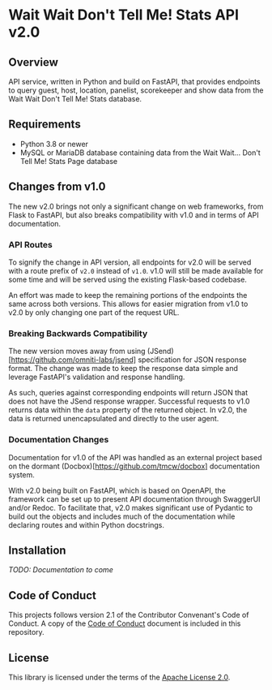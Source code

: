 # Wait Wait Don't Tell Me! Stats API v2.0

## Overview

API service, written in Python and build on FastAPI, that provides endpoints
to query guest, host, location, panelist, scorekeeper and show data from the
Wait Wait Don't Tell Me! Stats database.

## Requirements

- Python 3.8 or newer
- MySQL or MariaDB database containing data from the Wait Wait... Don't Tell
  Me! Stats Page database

## Changes from v1.0

The new v2.0 brings not only a significant change on web frameworks, from Flask
to FastAPI, but also breaks compatibility with v1.0 and in terms of API
documentation.

### API Routes

To signify the change in API version, all endpoints for v2.0 will be served
with a route prefix of `v2.0` instead of `v1.0`. v1.0 will still be made
available for some time and will be served using the existing Flask-based
codebase.

An effort was made to keep the remaining portions of the endpoints the same
across both versions. This allows for easier migration from v1.0 to v2.0
by only changing one part of the request URL.

### Breaking Backwards Compatibility
The new version moves away from using (JSend)[https://github.com/omniti-labs/jsend]
specification for JSON response format. The change was made to keep the
response data simple and leverage FastAPI's validation and response handling.

As such, queries against corresponding endpoints will return JSON that does not
have the JSend response wrapper. Successful requests to v1.0 returns data
within the `data` property of the returned object. In v2.0, the data is
returned unencapsulated and directly to the user agent.

### Documentation Changes

Documentation for v1.0 of the API was handled as an external project based on
the dormant (Docbox)[https://github.com/tmcw/docbox] documentation system.

With v2.0 being built on FastAPI, which is based on OpenAPI, the framework
can be set up to present API documentation through SwaggerUI and/or Redoc.
To facilitate that, v2.0 makes significant use of Pydantic to build out the
objects and includes much of the documentation while declaring routes and
within Python docstrings.

## Installation

*TODO: Documentation to come*

## Code of Conduct

This projects follows version 2.1 of the Contributor Convenant's Code of
Conduct. A copy of the [Code of Conduct](CODE_OF_CONDUCT.md) document is
included in this repository.

## License

This library is licensed under the terms of the
[Apache License 2.0](http://www.apache.org/licenses/LICENSE-2.0).
